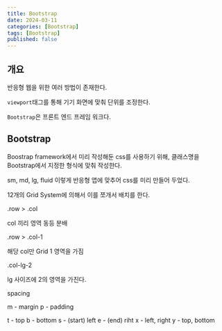 ```yaml
---
title: Bootstrap
date: 2024-03-11
categories: [Bootstrap]
tags: [Bootstrap]
published: false
---
```


## 개요

반응형 웹을 위한 여러 방법이 존재한다.

`viewport`태그를 통해 기기 화면에 맞춰 단위를 조정한다.

`Bootstrap`은 프론트 엔드 프레임 워크다.

## Bootstrap

Boostrap framework에서 미리 작성해둔 css를 사용하기 위해, 클래스명을 Bootstrap에서 지정한 형식에 맞춰 작성한다.

sm, md, lg, fluid 이렇게 반응형 앱에 맞추어 css를 미리 만들어 두었다.

12개의 Grid System에 의해서 이를 쪼개서 배치를 한다.

.row > .col

col 끼리 영역 동등 분배

.row > .col-1

해당 col만 Grid 1 영역을 가짐

.col-lg-2

lg 사이즈에 2의 영역을 가진다.

spacing

m - margin
p - padding

t - top
b - bottom
s - (start) left
e - (end) riht
x - left, right
y - top, bottom
